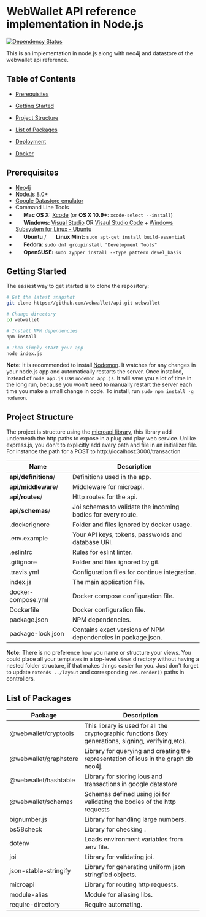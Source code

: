 WebWallet API reference implementation in Node.js
=======================

[![Dependency Status](https://david-dm.org/webwallet/api/status.svg?style=flat)](https://david-dm.org/webwallet/api) 


This is an implementation in node.js along with neo4j and datastore
of the webwallet api reference.


Table of Contents
-----------------

- [Prerequisites](#prerequisites)
- [Getting Started](#getting-started)
- [Project Structure](#project-structure)
- [List of Packages](#list-of-packages)

- [Deployment](#deployment)
- [Docker](#docker)


Prerequisites
-------------

- [Neo4j](https://neo4j.com/download/)
- [Node.js 8.0+](http://nodejs.org)
- [Google Datastore emulator](https://cloud.google.com/datastore/docs/tools/datastore-emulator)
- Command Line Tools
 - <img src="http://deluge-torrent.org/images/apple-logo.gif" height="17">&nbsp;**Mac OS X:** [Xcode](https://itunes.apple.com/us/app/xcode/id497799835?mt=12) (or **OS X 10.9+**: `xcode-select --install`)
 - <img src="http://dc942d419843af05523b-ff74ae13537a01be6cfec5927837dcfe.r14.cf1.rackcdn.com/wp-content/uploads/windows-8-50x50.jpg" height="17">&nbsp;**Windows:** [Visual Studio](https://www.visualstudio.com/products/visual-studio-community-vs) OR [Visaul Studio Code](https://code.visualstudio.com) + [Windows Subsystem for Linux - Ubuntu](https://docs.microsoft.com/en-us/windows/wsl/install-win10)
 - <img src="https://lh5.googleusercontent.com/-2YS1ceHWyys/AAAAAAAAAAI/AAAAAAAAAAc/0LCb_tsTvmU/s46-c-k/photo.jpg" height="17">&nbsp;**Ubuntu** / <img src="https://upload.wikimedia.org/wikipedia/commons/3/3f/Logo_Linux_Mint.png" height="17">&nbsp;**Linux Mint:** `sudo apt-get install build-essential`
 - <img src="http://i1-news.softpedia-static.com/images/extra/LINUX/small/slw218news1.png" height="17">&nbsp;**Fedora**: `sudo dnf groupinstall "Development Tools"`
 - <img src="https://en.opensuse.org/images/b/be/Logo-geeko_head.png" height="17">&nbsp;**OpenSUSE:** `sudo zypper install --type pattern devel_basis`


Getting Started
---------------

The easiest way to get started is to clone the repository:

```bash
# Get the latest snapshot
git clone https://github.com/webwallet/api.git webwallet

# Change directory
cd webwallet

# Install NPM dependencies
npm install

# Then simply start your app
node index.js
```

**Note:** It is recommended to install [Nodemon](https://github.com/remy/nodemon).
It watches for any changes in your  node.js app and automatically restarts the
server. Once installed, instead of `node app.js` use `nodemon app.js`. It will
save you a lot of time in the long run, because you won't need to manually
restart the server each time you make a small change in code. To install, run
`sudo npm install -g nodemon`.

Project Structure
-----------------
The project is structure using the [microapi library](https://github.com/jorgezaccaro/microapi),
this library add underneath the http paths to expose in a plug and play web service. Unlike express.js,
you don't to explicitly add every path and file in an initializer file. For instance the path 
for a POST to http://localhost:3000/transaction


| Name                               | Description                                                  |
| ---------------------------------- | ------------------------------------------------------------ |
| **api/definitions**/               | Definitions used in the app.                                    |
| **api/middleware**/                | Middleware for microapi.                                    |
| **api/routes**/                    | Http routes for the api.                                    |
| **api/schemas**/                   | Joi schemas to validate the incoming bodies for every route.                                    |
| .dockerignore                      | Folder and files ignored by docker usage.                    |
| .env.example                       | Your API keys, tokens, passwords and database URI.           |
| .eslintrc                          | Rules for eslint linter.                                     |
| .gitignore                         | Folder and files ignored by git.                             |
| .travis.yml                        | Configuration files for continue integration.                |
| index.js                             | The main application file.                                   |
| docker-compose.yml                 | Docker compose configuration file.                           |
| Dockerfile                         | Docker configuration file.                                   |
| package.json                       | NPM dependencies.                                            |
| package-lock.json                  | Contains exact versions of NPM dependencies in package.json. |

**Note:** There is no preference how you name or structure your views.
You could place all your templates in a top-level `views` directory without
having a nested folder structure, if that makes things easier for you.
Just don't forget to update `extends ../layout`  and corresponding
`res.render()` paths in controllers.

List of Packages
----------------

| Package                         | Description                                                             |
| ------------------------------- | ------------------------------------------------------------------------|
| @webwallet/cryptools            | This library is used for all the cryptographic functions (key generations, signing, verifying,etc).                                                     |
| @webwallet/graphstore           | Library for querying and creating the representation of ious in the graph db neo4j.                         |
| @webwallet/hashtable            | Library for storing ious and transactions in google datastore |
| @webwallet/schemas              | Schemas defined using joi for validating the bodies of the http requests                                              |
| bignumber.js                    | Library for handling large numbers.                                     |
| bs58check                         | Library for checking .                             |
| dotenv                       | Loads environment variables from .env file.                                              |
| joi                     | Library for validating joi.                                         |
| json-stable-stringify                   | Library for generating uniform json stringfied objects.                                      |
| microapi                    | Library for routing http requests.                              |
| module-alias                          | Module for aliasing libs.                                                      |
| require-directory       | Require automating.                                         |

